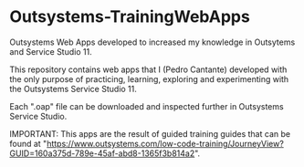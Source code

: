 # Outsystems-TrainingWebApps
Outsystems Web Apps developed to increased my knowledge in Outsytems and Service Studio 11.

This repository contains web apps that I (Pedro Cantante) developed with the only purpose of practicing, learning, exploring and experimenting with the Outsystems Service Studio 11.

Each ".oap" file can be downloaded and inspected further in Outsystems Service Studio.

IMPORTANT: This apps are the result of guided training guides that can be found at "https://www.outsystems.com/low-code-training/JourneyView?GUID=160a375d-789e-45af-abd8-1365f3b814a2".
